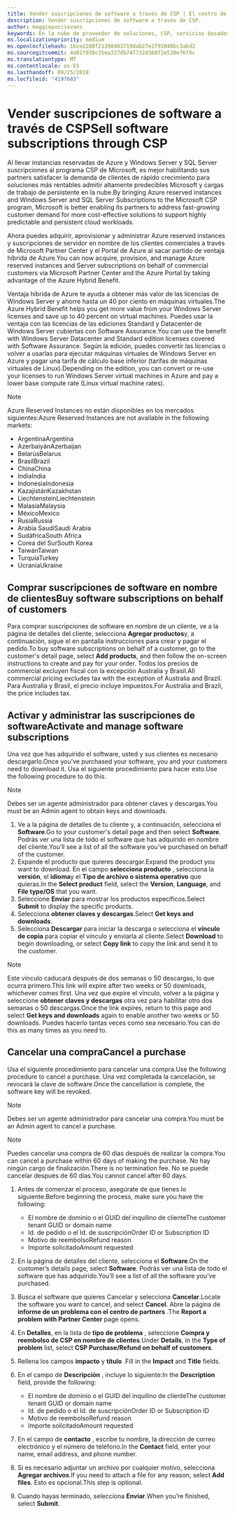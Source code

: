 ```yaml
---
title: Vender suscripciones de software a través de CSP | El centro de partners
description: Vender suscripciones de software a través de CSP.
author: maggiepuccievans
keywords: En la nube de proveedor de soluciones, CSP, servicios basados en la nube, Azure, Azure RI, Windows Server, SQL Server, las suscripciones de software
ms.localizationpriority: medium
ms.openlocfilehash: 1bce2288f21398483719dab27e2f91040bc3abd2
ms.sourcegitcommit: 4a01f039c35ea327db747732d368f2e530e76f9c
ms.translationtype: MT
ms.contentlocale: es-ES
ms.lasthandoff: 09/25/2018
ms.locfileid: "4197683"
---
```

# <a name="sell-software-subscriptions-through-csp"></a><span data-ttu-id="d3161-104">Vender suscripciones de software a través de CSP</span><span class="sxs-lookup"><span data-stu-id="d3161-104">Sell software subscriptions through CSP</span></span>

<span data-ttu-id="d3161-105">Al llevar instancias reservadas de Azure y Windows Server y SQL Server suscripciones al programa CSP de Microsoft, es mejor habilitando sus partners satisfacer la demanda de clientes de rápido crecimiento para soluciones más rentables admitir altamente predecibles Microsoft y cargas de trabajo de persistente en la nube.</span><span class="sxs-lookup"><span data-stu-id="d3161-105">By bringing Azure reserved instances and Windows Server and SQL Server Subscriptions to the Microsoft CSP program, Microsoft is better enabling its partners to address fast-growing customer demand for more cost-effective solutions to support highly predictable and persistent cloud workloads.</span></span> 

<span data-ttu-id="d3161-106">Ahora puedes adquirir, aprovisionar y administrar Azure reserved instances y suscripciones de servidor en nombre de los clientes comerciales a través de Microsoft Partner Center y el Portal de Azure al sacar partido de ventaja híbrida de Azure.</span><span class="sxs-lookup"><span data-stu-id="d3161-106">You can now acquire, provision, and manage Azure reserved instances and Server subscriptions on behalf of commercial customers via Microsoft Partner Center and the Azure Portal by taking advantage of the Azure Hybrid Benefit.</span></span> 

<span data-ttu-id="d3161-107">Ventaja híbrida de Azure te ayuda a obtener más valor de las licencias de Windows Server y ahorre hasta un 40 por ciento en máquinas virtuales.</span><span class="sxs-lookup"><span data-stu-id="d3161-107">The Azure Hybrid Benefit helps you get more value from your Windows Server licenses and save up to 40 percent on virtual machines.</span></span> <span data-ttu-id="d3161-108">Puedes usar la ventaja con las licencias de las ediciones Standard y Datacenter de Windows Server cubiertas con Software Assurance.</span><span class="sxs-lookup"><span data-stu-id="d3161-108">You can use the benefit with Windows Server Datacenter and Standard edition licenses covered with Software Assurance.</span></span> <span data-ttu-id="d3161-109">Según la edición, puedes convertir las licencias o volver a usarlas para ejecutar máquinas virtuales de Windows Server en Azure y pagar una tarifa de cálculo base inferior (tarifas de máquinas virtuales de Linux).</span><span class="sxs-lookup"><span data-stu-id="d3161-109">Depending on the edition, you can convert or re-use your licenses to run Windows Server virtual machines in Azure and pay a lower base compute rate (Linux virtual machine rates).</span></span>

> [!NOTE]  
> <span data-ttu-id="d3161-110">Azure Reserved Instances no están disponibles en los mercados siguientes:</span><span class="sxs-lookup"><span data-stu-id="d3161-110">Azure Reserved Instances are not available in the following markets:</span></span>  
> * <span data-ttu-id="d3161-111">Argentina</span><span class="sxs-lookup"><span data-stu-id="d3161-111">Argentina</span></span>
> * <span data-ttu-id="d3161-112">Azerbaiyán</span><span class="sxs-lookup"><span data-stu-id="d3161-112">Azerbaijan</span></span>
> * <span data-ttu-id="d3161-113">Belarús</span><span class="sxs-lookup"><span data-stu-id="d3161-113">Belarus</span></span>
> * <span data-ttu-id="d3161-114">Brasil</span><span class="sxs-lookup"><span data-stu-id="d3161-114">Brazil</span></span>
> * <span data-ttu-id="d3161-115">China</span><span class="sxs-lookup"><span data-stu-id="d3161-115">China</span></span>
> * <span data-ttu-id="d3161-116">India</span><span class="sxs-lookup"><span data-stu-id="d3161-116">India</span></span>
> * <span data-ttu-id="d3161-117">Indonesia</span><span class="sxs-lookup"><span data-stu-id="d3161-117">Indonesia</span></span>
> * <span data-ttu-id="d3161-118">Kazajistán</span><span class="sxs-lookup"><span data-stu-id="d3161-118">Kazakhstan</span></span>
> * <span data-ttu-id="d3161-119">Liechtenstein</span><span class="sxs-lookup"><span data-stu-id="d3161-119">Liechtenstein</span></span>
> * <span data-ttu-id="d3161-120">Malasia</span><span class="sxs-lookup"><span data-stu-id="d3161-120">Malaysia</span></span>
> * <span data-ttu-id="d3161-121">México</span><span class="sxs-lookup"><span data-stu-id="d3161-121">Mexico</span></span>
> * <span data-ttu-id="d3161-122">Rusia</span><span class="sxs-lookup"><span data-stu-id="d3161-122">Russia</span></span>
> * <span data-ttu-id="d3161-123">Arabia Saudí</span><span class="sxs-lookup"><span data-stu-id="d3161-123">Saudi Arabia</span></span>
> * <span data-ttu-id="d3161-124">Sudáfrica</span><span class="sxs-lookup"><span data-stu-id="d3161-124">South Africa</span></span>
> * <span data-ttu-id="d3161-125">Corea del Sur</span><span class="sxs-lookup"><span data-stu-id="d3161-125">South Korea</span></span>
> * <span data-ttu-id="d3161-126">Taiwán</span><span class="sxs-lookup"><span data-stu-id="d3161-126">Taiwan</span></span>
> * <span data-ttu-id="d3161-127">Turquía</span><span class="sxs-lookup"><span data-stu-id="d3161-127">Turkey</span></span>
> * <span data-ttu-id="d3161-128">Ucrania</span><span class="sxs-lookup"><span data-stu-id="d3161-128">Ukraine</span></span>

## <a name="buy-software-subscriptions-on-behalf-of-customers"></a><span data-ttu-id="d3161-129">Comprar suscripciones de software en nombre de clientes</span><span class="sxs-lookup"><span data-stu-id="d3161-129">Buy software subscriptions on behalf of customers</span></span>

<span data-ttu-id="d3161-130">Para comprar suscripciones de software en nombre de un cliente, ve a la página de detalles del cliente, selecciona **Agregar productos**y, a continuación, sigue el en pantalla instrucciones para crear y pagar el pedido.</span><span class="sxs-lookup"><span data-stu-id="d3161-130">To buy software subscriptions on behalf of a customer, go to the customer's detail page, select **Add products**, and then follow the on-screen instructions to create and pay for your order.</span></span> <span data-ttu-id="d3161-131">Todos los precios de commercial excluyen fiscal con la excepción Australia y Brasil.</span><span class="sxs-lookup"><span data-stu-id="d3161-131">All commercial pricing excludes tax with the exception of Australia and Brazil.</span></span> <span data-ttu-id="d3161-132">Para Australia y Brasil, el precio incluye impuestos.</span><span class="sxs-lookup"><span data-stu-id="d3161-132">For Australia and Brazil, the price includes tax.</span></span>


## <a name="activate-and-manage-software-subscriptions"></a><span data-ttu-id="d3161-133">Activar y administrar las suscripciones de software</span><span class="sxs-lookup"><span data-stu-id="d3161-133">Activate and manage software subscriptions</span></span>

<span data-ttu-id="d3161-134">Una vez que has adquirido el software, usted y sus clientes es necesario descargarlo.</span><span class="sxs-lookup"><span data-stu-id="d3161-134">Once you’ve purchased your software, you and your customers need to download it.</span></span> <span data-ttu-id="d3161-135">Usa el siguiente procedimiento para hacer esto.</span><span class="sxs-lookup"><span data-stu-id="d3161-135">Use the following procedure to do this.</span></span> 

>[!NOTE]
><span data-ttu-id="d3161-136">Debes ser un agente administrador para obtener claves y descargas.</span><span class="sxs-lookup"><span data-stu-id="d3161-136">You must be an Admin agent to obtain keys and downloads.</span></span> 

1. <span data-ttu-id="d3161-137">Ve a la página de detalles de tu cliente y, a continuación, selecciona el **Software**.</span><span class="sxs-lookup"><span data-stu-id="d3161-137">Go to your customer's detail page and then select **Software**.</span></span> <span data-ttu-id="d3161-138">Podrás ver una lista de todo el software que has adquirido en nombre del cliente.</span><span class="sxs-lookup"><span data-stu-id="d3161-138">You’ll see a list of all the software you’ve purchased on behalf of the customer.</span></span> 
2.  <span data-ttu-id="d3161-139">Expande el producto que quieres descargar.</span><span class="sxs-lookup"><span data-stu-id="d3161-139">Expand the product you want to download.</span></span> <span data-ttu-id="d3161-140">En el campo **selecciona producto** , selecciona la **versión**, el **idioma**y el **Tipo de archivo o sistema operativo** que quieras.</span><span class="sxs-lookup"><span data-stu-id="d3161-140">In the **Select product** field, select the **Version**, **Language**, and **File type/OS** that you want.</span></span> 
3.  <span data-ttu-id="d3161-141">Seleccione **Enviar** para mostrar los productos específicos.</span><span class="sxs-lookup"><span data-stu-id="d3161-141">Select **Submit** to display the specific products.</span></span> 
4.  <span data-ttu-id="d3161-142">Selecciona **obtener claves y descargas**.</span><span class="sxs-lookup"><span data-stu-id="d3161-142">Select **Get keys and downloads**.</span></span> 
5.  <span data-ttu-id="d3161-143">Selecciona **Descargar** para iniciar la descarga o selecciona el **vínculo de copia** para copiar el vínculo y enviarla al cliente.</span><span class="sxs-lookup"><span data-stu-id="d3161-143">Select **Download** to begin downloading, or select **Copy link** to copy the link and send it to the customer.</span></span> 

>[!NOTE]
><span data-ttu-id="d3161-144">Este vínculo caducará después de dos semanas o 50 descargas, lo que ocurra primero.</span><span class="sxs-lookup"><span data-stu-id="d3161-144">This link will expire after two weeks or 50 downloads, whichever comes first.</span></span> <span data-ttu-id="d3161-145">Una vez que expire el vínculo, volver a la página y seleccione **obtener claves y descargas** otra vez para habilitar otro dos semanas o 50 descargas.</span><span class="sxs-lookup"><span data-stu-id="d3161-145">Once the link expires, return to this page and select **Get keys and downloads** again to enable another two weeks or 50 downloads.</span></span> <span data-ttu-id="d3161-146">Puedes hacerlo tantas veces como sea necesario.</span><span class="sxs-lookup"><span data-stu-id="d3161-146">You can do this as many times as you need to.</span></span> 


## <a name="cancel-a-purchase"></a><span data-ttu-id="d3161-147">Cancelar una compra</span><span class="sxs-lookup"><span data-stu-id="d3161-147">Cancel a purchase</span></span>
<span data-ttu-id="d3161-148">Usa el siguiente procedimiento para cancelar una compra.</span><span class="sxs-lookup"><span data-stu-id="d3161-148">Use the following procedure to cancel a purchase.</span></span> <span data-ttu-id="d3161-149">Una vez completada la cancelación, se revocará la clave de software.</span><span class="sxs-lookup"><span data-stu-id="d3161-149">Once the cancellation is complete, the software key will be revoked.</span></span> 

>[!NOTE]
><span data-ttu-id="d3161-150">Debes ser un agente administrador para cancelar una compra.</span><span class="sxs-lookup"><span data-stu-id="d3161-150">You must be an Admin agent to cancel a purchase.</span></span> 

>[!NOTE]
><span data-ttu-id="d3161-151">Puedes cancelar una compra de 60 días después de realizar la compra.</span><span class="sxs-lookup"><span data-stu-id="d3161-151">You can cancel a purchase within 60 days of making the purchase.</span></span> <span data-ttu-id="d3161-152">No hay ningún cargo de finalización.</span><span class="sxs-lookup"><span data-stu-id="d3161-152">There is no termination fee.</span></span> <span data-ttu-id="d3161-153">No se puede cancelar después de 60 días.</span><span class="sxs-lookup"><span data-stu-id="d3161-153">You cannot cancel after 60 days.</span></span> 

1.  <span data-ttu-id="d3161-154">Antes de comenzar el proceso, asegúrate de que tienes lo siguiente:</span><span class="sxs-lookup"><span data-stu-id="d3161-154">Before beginning the process, make sure you have the following:</span></span> 
    -   <span data-ttu-id="d3161-155">El nombre de dominio o el GUID del inquilino de cliente</span><span class="sxs-lookup"><span data-stu-id="d3161-155">The customer tenant GUID or domain name</span></span>
    -   <span data-ttu-id="d3161-156">Id. de pedido o el Id. de suscripción</span><span class="sxs-lookup"><span data-stu-id="d3161-156">Order ID or Subscription ID</span></span>
    -   <span data-ttu-id="d3161-157">Motivo de reembolso</span><span class="sxs-lookup"><span data-stu-id="d3161-157">Refund reason</span></span>
    -   <span data-ttu-id="d3161-158">Importe solicitado</span><span class="sxs-lookup"><span data-stu-id="d3161-158">Amount requested</span></span>

2.  <span data-ttu-id="d3161-159">En la página de detalles del cliente, selecciona el **Software**.</span><span class="sxs-lookup"><span data-stu-id="d3161-159">On the customer’s details page, select **Software**.</span></span> <span data-ttu-id="d3161-160">Podrás ver una lista de todo el software que has adquirido.</span><span class="sxs-lookup"><span data-stu-id="d3161-160">You’ll see a list of all the software you’ve purchased.</span></span> 

3.  <span data-ttu-id="d3161-161">Busca el software que quieres Cancelar y selecciona **Cancelar**.</span><span class="sxs-lookup"><span data-stu-id="d3161-161">Locate the software you want to cancel, and select **Cancel**.</span></span> <span data-ttu-id="d3161-162">Abre la página de **informe de un problema con el centro de partners** .</span><span class="sxs-lookup"><span data-stu-id="d3161-162">The **Report a problem with Partner Center** page opens.</span></span> 

4.  <span data-ttu-id="d3161-163">En **Detalles**, en la lista de **tipo de problema** , seleccione **Compra y reembolso de CSP en nombre de clientes**.</span><span class="sxs-lookup"><span data-stu-id="d3161-163">Under **Details**, in the **Type of problem** list, select **CSP Purchase/Refund on behalf of customers**.</span></span>

5.  <span data-ttu-id="d3161-164">Rellena los campos **impacto** y **título** .</span><span class="sxs-lookup"><span data-stu-id="d3161-164">Fill in the **Impact** and **Title** fields.</span></span> 

6.  <span data-ttu-id="d3161-165">En el campo de **Descripción** , incluye lo siguiente:</span><span class="sxs-lookup"><span data-stu-id="d3161-165">In the **Description** field, provide the following:</span></span> 
    -   <span data-ttu-id="d3161-166">El nombre de dominio o el GUID del inquilino de cliente</span><span class="sxs-lookup"><span data-stu-id="d3161-166">The customer tenant GUID or domain name</span></span>
    -   <span data-ttu-id="d3161-167">Id. de pedido o el Id. de suscripción</span><span class="sxs-lookup"><span data-stu-id="d3161-167">Order ID or Subscription ID</span></span>
    -   <span data-ttu-id="d3161-168">Motivo de reembolso</span><span class="sxs-lookup"><span data-stu-id="d3161-168">Refund reason</span></span>
    -   <span data-ttu-id="d3161-169">Importe solicitado</span><span class="sxs-lookup"><span data-stu-id="d3161-169">Amount requested</span></span>

7.  <span data-ttu-id="d3161-170">En el campo de **contacto** , escribe tu nombre, la dirección de correo electrónico y el número de teléfono.</span><span class="sxs-lookup"><span data-stu-id="d3161-170">In the **Contact** field, enter your name, email address, and phone number.</span></span> 

8.  <span data-ttu-id="d3161-171">Si es necesario adjuntar un archivo por cualquier motivo, selecciona **Agregar archivos**.</span><span class="sxs-lookup"><span data-stu-id="d3161-171">If you need to attach a file for any reason, select **Add files**.</span></span> <span data-ttu-id="d3161-172">Esto es opcional.</span><span class="sxs-lookup"><span data-stu-id="d3161-172">This step is optional.</span></span> 

9.  <span data-ttu-id="d3161-173">Cuando hayas terminado, selecciona **Enviar**.</span><span class="sxs-lookup"><span data-stu-id="d3161-173">When you’re finished, select **Submit**.</span></span>
